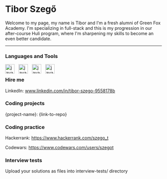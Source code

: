 # Tibor Szegő
Welcome to my page, my name is Tibor and I'm a fresh alumni of Green Fox Academy. I'm specializing in full-stack and this is my progression in our after-course Huli program, where I'm sharpening my skills to become an even better candidate.

---
### Languages and Tools
<img align="left" alt="javascript" width="30px" style="padding-right:10px;" src="https://cdn.jsdelivr.net/gh/devicons/devicon/icons/javascript/javascript-plain.svg" />
<img align="left" alt="javascript" width="30px" style="padding-right:10px;" src="https://cdn.jsdelivr.net/gh/devicons/devicon/icons/nodejs/nodejs-original.svg" />
<img align="left" alt="javascript" width="30px" style="padding-right:10px;" src="https://cdn.jsdelivr.net/gh/devicons/devicon/icons/csharp/csharp-original.svg" />
<img align="left" alt="javascript" width="30px" style="padding-right:10px;" src="https://cdn.jsdelivr.net/gh/devicons/devicon/icons/mysql/mysql-original.svg" />
<br />

### Hire me
LinkedIn: www.linkedin.com/in/tibor-szego-9558178b

### Coding projects
{project-name}: {link-to-repo}

### Coding practice
Hackerrank: https://www.hackerrank.com/szego_t

Codewars: https://www.codewars.com/users/szegot

### Interview tests
Upload your solutions as files into interview-tests/ directory
